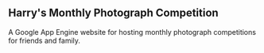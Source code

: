 Harry's Monthly Photograph Competition
--------------------------------------

A Google App Engine website for hosting monthly photograph competitions for
friends and family.